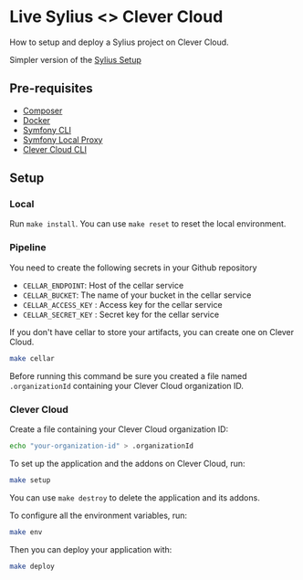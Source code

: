# Live Sylius <> Clever Cloud

How to setup and deploy a Sylius project on Clever Cloud.

Simpler version of the [Sylius Setup](https://github.com/monsieurbiz/sylius-setup)

## Pre-requisites

- [Composer](https://getcomposer.org/)
- [Docker](https://www.docker.com/)
- [Symfony CLI](https://symfony.com/download)
- [Symfony Local Proxy](https://symfony.com/doc/current/setup/symfony_cli.html#setting-up-the-local-proxy)
- [Clever Cloud CLI](https://www.clever-cloud.com/developers/doc/cli/)

## Setup

### Local

Run `make install`.
You can use `make reset` to reset the local environment.

### Pipeline

You need to create the following secrets in your Github repository

- `CELLAR_ENDPOINT`: Host of the cellar service
- `CELLAR_BUCKET`: The name of your bucket in the cellar service
- `CELLAR_ACCESS_KEY` : Access key for the cellar service
- `CELLAR_SECRET_KEY` : Secret key for the cellar service

If you don't have cellar to store your artifacts, you can create one on Clever Cloud.

```bash
make cellar
```

Before running this command be sure you created a file named `.organizationId` containing your Clever Cloud organization ID.

### Clever Cloud

Create a file containing your Clever Cloud organization ID:
```bash
echo "your-organization-id" > .organizationId
```

To set up the application and the addons on Clever Cloud, run:
```bash
make setup
```

You can use `make destroy` to delete the application and its addons.

To configure all the environment variables, run:
```bash
make env
```

Then you can deploy your application with:
```bash
make deploy
```
